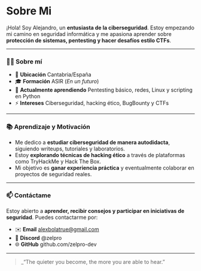 # Sobre Mi

¡Hola! Soy Alejandro, un **entusiasta de la ciberseguridad**. Estoy empezando mi camino en seguridad informática y me apasiona aprender sobre **protección de sistemas, pentesting y hacer desafíos estilo CTFs**.

***

### 👨‍💻 Sobre mí

* 📍 **Ubicación** Cantabria/España
* 🎓 **Formación** ASIR (_En un futuro_)
* 🌱 **Actualmente aprendiendo** Pentesting básico, redes, Linux y scripting en Python
* ⚡ **Intereses** Ciberseguridad, hacking ético, BugBounty y CTFs

***

### 📚 Aprendizaje y Motivación

* Me dedico a **estudiar ciberseguridad de manera autodidacta**, siguiendo writeups, tutoriales y laboratorios.
* Estoy **explorando técnicas de hacking ético** a través de plataformas como TryHackMe y Hack The Box.
* Mi objetivo es **ganar experiencia práctica** y eventualmente colaborar en proyectos de seguridad reales.

***

### 📫 Contáctame

Estoy abierto a **aprender, recibir consejos y participar en iniciativas de seguridad**. Puedes contactarme por:

* ✉️ **Email** alexbolatrue@gmail.com
* 🔵 **Discord** @zelpro
* 🌐 **GitHub** github.com/zelpro-dev

***

> _“The quieter you become, the more you are able to hear.”